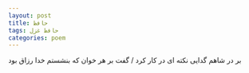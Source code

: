 ```yaml
---
layout: post
title: حافظ
tags: حافظ غزل
categories: poem
---
```


بر در شاهم گدایی نکته ای در کار کرد / گفت بر هر خوان که بنشستم خدا رزاق بود